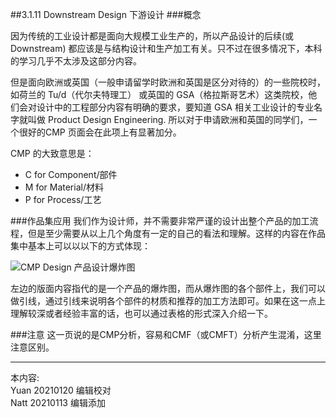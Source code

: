 ##3.1.11 Downstream Design 下游设计
###概念

因为传统的工业设计都是面向大规模工业生产的，所以产品设计的后续(或 Downstream) 都应该是与结构设计和生产加工有关。只不过在很多情况下，本科的学习几乎不太涉及这部分内容。

但是面向欧洲或英国（一般申请留学时欧洲和英国是区分对待的）的一些院校时，如荷兰的 Tu/d（代尔夫特理工） 或英国的 GSA（格拉斯哥艺术）这类院校，他们会对设计中的工程部分内容有明确的要求，要知道 GSA 相关工业设计的专业名字就叫做 Product Design Engineering. 所以对于申请欧洲和英国的同学们，一个很好的CMP 页面会在此项上有显著加分。

CMP 的大致意思是：

* C for Component/部件  
* M for Material/材料
* P for Process/工艺

###作品集应用
我们作为设计师，并不需要非常严谨的设计出整个产品的加工流程，但是至少需要从以上几个角度有一定的自己的看法和理解。这样的内容在作品集中基本上可以以以下的方式体现：

![CMP Design 产品设计爆炸图](http://kitpic.makebi.net/2021/id_26.jpg)

左边的版面内容指代的是一个产品的爆炸图，而从爆炸图的各个部件上，我们可以做引线，通过引线来说明各个部件的材质和推荐的加工方法即可。如果在这一点上理解较深或者经验丰富的话，也可以通过表格的形式深入介绍一下。

###注意
这一页说的是CMP分析，容易和CMF（或CMFT）分析产生混淆，这里注意区别。


---
本内容:    
Yuan 20210120 编辑校对  
Natt 20210113 编辑添加
